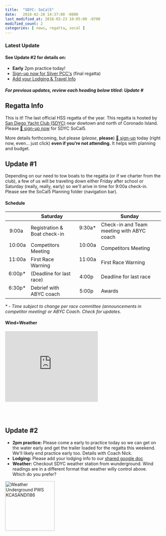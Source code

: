 ```yaml
---
title:  "SDYC: SoCal5"
date:   2018-02-28 14:37:00 -0800
last_modified_at: 2018-03-23 10:05:00 -0700
modified_count: 2
categories: [ news, regatta, socal ]
---
```


<h3>Latest Update</h3> 
<div class="alert alert-info">
<h4>See Update #2 for details on:</h4>
<ul><li>
<strong>Early</strong> 2pm practice today!</li><li>
<a target="_blank" rel="nofollow" href="https://docs.google.com/forms/d/e/1FAIpQLSdHoOhTO7lkORibwT8FhTadlphJCcX4fGAcO9u2BuH8pL3XeA/viewform">Sign-up now for Silver PCC's</a> (final regatta)</li><li>
<a target="_blank" rel="nofollow" href="https://docs.google.com/document/d/1ih8Qf9ej5maqpwTU8QvQLs6I-0gepYx-z_SWxrxHKps/edit">Add your Lodging & Travel Info</a></li></ul>

<h5>
For previous updates, review each heading below titled: <strong>Update #</strong>
</h5>
</div>

## Regatta Info

This is it! The last official HSS regatta of the year. This regatta is hosted by [San Diego Yacht Club (SDYC)](https://www.google.com/maps/place/San+Diego+Yacht+Club/@32.7188262,-117.2295806,15z/data=!4m5!3m4!1s0x0:0xb32271e0380bbf75!8m2!3d32.7188262!4d-117.2295806) near dowtown and north of Coronado Island.  Please [:triangular_flag_on_post: sign-up now](https://docs.google.com/forms/d/e/1FAIpQLSdHoOhTO7lkORibwT8FhTadlphJCcX4fGAcO9u2BuH8pL3XeA/viewform) for SDYC SoCal5.  

More details forthcoming, but please (_please_, **please**) [:triangular_flag_on_post: sign-up](https://docs.google.com/forms/d/e/1FAIpQLSdHoOhTO7lkORibwT8FhTadlphJCcX4fGAcO9u2BuH8pL3XeA/viewform) today (right now, even... just click) **even if you're not attending.**  It helps with planning and budget.

## Update #1

Depending on our need to tow boats to the regatta (or if we charter from the club), a few of us will be traveling down either Friday after school or Saturday (really, really, early) so we'll arive in time for 9:00a check-in. Please see the SoCal5 Planning folder (navigation bar). 

#### Schedule

|       | Saturday                        |       | Sunday        |
| -----:| ------------------------------- | -----:| ------------- |
|  9:00a &nbsp;| Registration & Boat check-in  | 9:30a\* &nbsp;| Check-in and Team meeting with ABYC coach |
| 10:00a &nbsp;| Competitors Meeting           | 10:00a &nbsp;| Competitors Meeting
| 11:00a &nbsp;| First Race Warning            | 11:00a &nbsp;| First Race Warning            
|  6:00p\* &nbsp;| (Deadline for last race)      |  4:00p &nbsp;| Deadline for last race |
|  6:30p\* &nbsp;| Debrief with ABYC coach       |  5:00p &nbsp;| Awards                  

<span class="label label-info"><em>* - Time subject to change per race committee (announcements in competitor meeting) or ABYC Coach. Check for updates.</em></span>


#### Wind+Weather 

<div style="width: 300px;"><iframe style="display: block;" src="https://cdnres.willyweather.com/widget/loadView.html?id=84083" width="300" height="228" frameborder="0" scrolling="no"></iframe><a style="display: block;z-index: 1;height: 20px;text-indent: -9999em;margin: -20px 0 0 0;position: relative" href="https://www.willyweather.com/ca/san-diego-county/coronado-island.html" rel="nofollow">coronado island weather</a></div>

<br>
<br>
<br>

## Update #2

*   **2pm practice:**  Please come a early to practice today so we can get on the water early and get the trailer loaded for the regatta this weekend.  We'll likely end practice early too. Details with Coach Nick. 
*   **Lodging:** Please add your lodging info to our [shared google doc](https://docs.google.com/document/d/1ih8Qf9ej5maqpwTU8QvQLs6I-0gepYx-z_SWxrxHKps/edit)
*   **Weather:** Checkout SDYC weather station from wunderground.  Wind readings are in a different format that weather willy control above.  Which do you prefer?

<a href="http://www.wunderground.com/weatherstation/WXDailyHistory.asp?ID=KCASANDI186"><img src="http://banners.wunderground.com/cgi-bin/banner/ban/wxBanner?bannertype=wxstnsticker&weatherstationcount=KCASANDI186" height="160" width="160" border="0" alt="Weather Underground PWS KCASANDI186" /></a>
